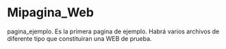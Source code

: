 # Mipagina_Web

pagina_ejemplo. Es la primera pagina de ejemplo.
Habrá varios archivos de diferente tipo que constituiran una WEB de prueba.
